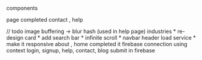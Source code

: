 components

page completed
contact , help


// todo
image buffering -> blur hash (used in help page)
industries 
    * re-design card
    * add search bar
    * infinite scroll
    * navbar header load
service
    * make it responsive
about , home completed it 
firebase connection using context
login, signup, help, contact, blog submit in firebase